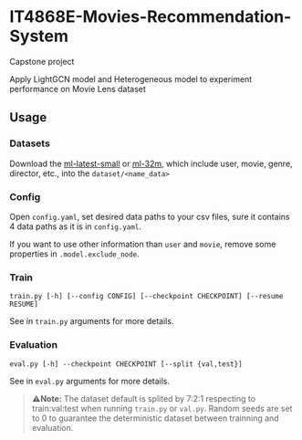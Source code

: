 # IT4868E-Movies-Recommendation-System
Capstone project

Apply LightGCN model and Heterogeneous model to experiment performance on Movie Lens dataset

## Usage
### Datasets
Download the [ml-latest-small](https://husteduvn-my.sharepoint.com/:u:/g/personal/minh_nqn242051m_sis_hust_edu_vn/ESe6FkhXx_FKjPr31zqpLQABc-BZwlRZIPZv8_6xqh-Abg?e=oIvQIi) or [ml-32m](https://husteduvn-my.sharepoint.com/:u:/g/personal/minh_nqn242051m_sis_hust_edu_vn/EfgKP3GmTJdDgXKUs5JgOf4B1kkDg94I8vaKdubilYtyqA?e=WcTLes), which include user, movie, genre, director, etc., into the `dataset/<name_data>`

### Config
Open `config.yaml`, set desired data paths to your csv files, sure it contains 4 data paths as it is in `config.yaml`.

If you want to use other information than `user` and `movie`, remove some properties in `.model.exclude_node`.

### Train
```
train.py [-h] [--config CONFIG] [--checkpoint CHECKPOINT] [--resume RESUME]
```
See in `train.py` arguments for more details.

### Evaluation
```
eval.py [-h] --checkpoint CHECKPOINT [--split {val,test}]
```
See in `eval.py` arguments for more details.

> **⚠️Note:** The dataset default is splited by 7:2:1 respecting to train:val:test when running `train.py` or `val.py`. Random seeds are set to 0 to guarantee the deterministic dataset between trainning and evaluation. 